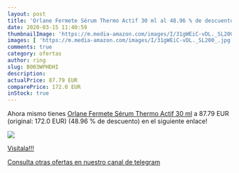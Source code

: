 ```yaml
---
layout: post
title: 'Orlane Fermete Sérum Thermo Actif 30 ml al 48.96 % de descuento'
date: 2020-03-15 11:40:59
thumbnailImage: 'https://m.media-amazon.com/images/I/31gWEiC-vDL._SL200_.jpg'
images: [ 'https://m.media-amazon.com/images/I/31gWEiC-vDL._SL200_.jpg' ]
comments: true
category: ofertas
author: ring
slug: B003WPHDHI
description:
actualPrice: 87.79 EUR
comparePrice: 172.0 EUR
inStock: true
---
```


Ahora mismo tienes [Orlane Fermete Sérum Thermo Actif 30 ml](https://www.amazon.com/dp/B003WPHDHI/?tag=redken08-20) a 87.79 EUR (original: 172.0 EUR) (48.96 %  de descuento) en el siguiente enlace!

[![](https://m.media-amazon.com/images/I/31gWEiC-vDL._SL200_.jpg)](https://www.amazon.com/dp/B003WPHDHI/?tag=redken08-20)

[Visítala!!!](https://www.amazon.com/dp/B003WPHDHI/?tag=redken08-20)

[Consulta otras ofertas en nuestro canal de telegram](https://t.me/s/ofertas25)
